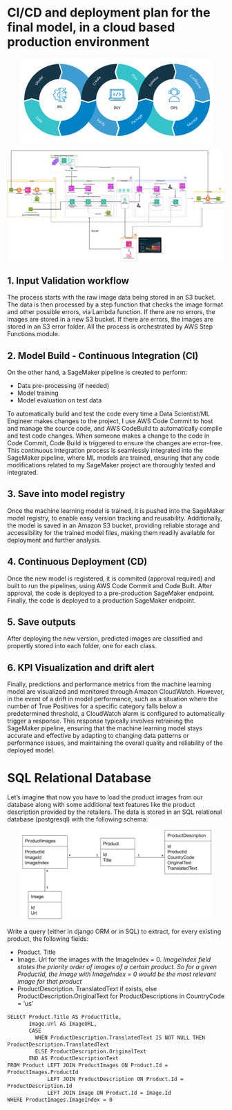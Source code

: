 # CI/CD and deployment plan for the final model, in a cloud based production environment

<p align="center">
         <img width="450" src="media/mlops-schema.png">
</p>

<p align="center">
         <img src="media/AWS_drawio_mlops.png">
</p>

## 1. Input Validation workflow

The process starts with the raw image data being stored in an S3 bucket. The data is then processed by a step function that checks the image format and other possible errors, via Lambda function. If there are no errors, the images are stored in a new S3 bucket. If there are errors, the images are stored in an S3 error folder. All the process is orchestrated by AWS Step Functions module.

## 2. Model Build - Continuous Integration (CI)

On the other hand, a SageMaker pipeline is created to perform:
* Data pre-processing (if needed)
* Model training
* Model evaluation on test data

To automatically build and test the code every time a Data Scientist/ML Engineer makes changes to the project, I use AWS Code Commit to host and manage the source code, and AWS CodeBuild to automatically compile and test code changes. When someone makes a change to the code in Code Commit, Code Build is triggered to ensure the changes are error-free. This continuous integration process is seamlessly integrated into the SageMaker pipeline, where ML models are trained, ensuring that any code modifications related to my SageMaker project are thoroughly tested and integrated.

## 3. Save into model registry

Once the machine learning model is trained, it is pushed into the SageMaker model registry, to enable easy version tracking and reusability. Additionally, the model is saved in an Amazon S3 bucket, providing reliable storage and accessibility for the trained model files, making them readily available for deployment and further analysis.

## 4. Continuous Deployment (CD)

Once the new model is registered, it is commited (approval required) and built to run the pipelines, using AWS Code Commit and Code Built. After approval, the code is deployed to a pre-production SageMaker endpoint. Finally, the code is deployed to a production SageMaker endpoint.

## 5. Save outputs

After deploying the new version, predicted images are classified and propertly stored into each folder, one for each class.

## 6. KPI Visualization and drift alert

Finally, predictions and performance metrics from the machine learning model are visualized and monitored through Amazon CloudWatch. However, in the event of a drift in model performance, such as a situation where the number of True Positives for a specific category falls below a predetermined threshold, a CloudWatch alarm is configured to automatically trigger a response. This response typically involves retraining the SageMaker pipeline, ensuring that the machine learning model stays accurate and effective by adapting to changing data patterns or performance issues, and maintaining the overall quality and reliability of the deployed model.

# SQL Relational Database

Let’s imagine that now you have to load the product images from our database along with some additional text features like the product description provided by the retailers. The data is stored in an SQL relational database (postgresql) with the following schema:

<p align="center">
         <img width="450" src="./media/sql_database_schema.png">
</p>

Write a query (either in django ORM or in SQL) to extract, for every existing product, the following fields:
* Product. Title
* Image. Url for the images with the ImageIndex = 0. _ImageIndex field states the priority order of images of a certain product. So for a given ProductId, the image with ImageIndex = 0 would be the most relevant image for that product_
* ProductDescription. TranslatedText if exists, else ProductDescription.OriginalText for ProductDescriptions in CountryCode = ‘us’

```
SELECT Product.Title AS ProductTitle,
       Image.Url AS ImageURL,
       CASE
         WHEN ProductDescription.TranslatedText IS NOT NULL THEN ProductDescription.TranslatedText
         ELSE ProductDescription.OriginalText
       END AS ProductDescriptionText
FROM Product LEFT JOIN ProductImages ON Product.Id = ProductImages.ProductId
             LEFT JOIN ProductDescription ON Product.Id = ProductDescription.Id
             LEFT JOIN Image ON Product.Id = Image.Id
WHERE ProductImages.ImageIndex = 0
```
